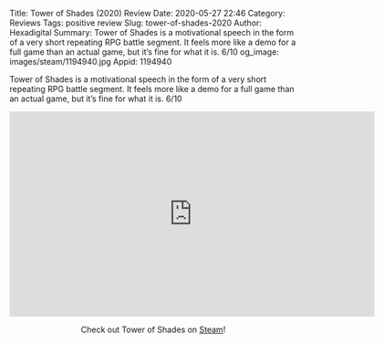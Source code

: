 Title: Tower of Shades (2020) Review
Date: 2020-05-27 22:46
Category: Reviews
Tags: positive review
Slug: tower-of-shades-2020
Author: Hexadigital
Summary: Tower of Shades is a motivational speech in the form of a very short repeating RPG battle segment. It feels more like a demo for a full game than an actual game, but it’s fine for what it is. 6/10
og_image: images/steam/1194940.jpg
Appid: 1194940

Tower of Shades is a motivational speech in the form of a very short repeating RPG battle segment. It feels more like a demo for a full game than an actual game, but it’s fine for what it is. 6/10

<center><iframe src="https://www.youtube.com/embed/oZUDDyE68_0?feature=oembed" allow="accelerometer; autoplay; encrypted-media; gyroscope; picture-in-picture" width="640" height="360" frameborder="0"></iframe>

Check out Tower of Shades on [Steam](https://store.steampowered.com/app/1194940/?curator_clanid=34633900)!</center>
